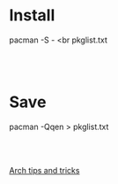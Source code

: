 # Install
pacman -S - <br pkglist.txt

</br></br>

# Save
pacman -Qqen > pkglist.txt

</br></br>

[Arch tips and tricks](https://wiki.archlinux.org/title/Pacman/Tips_and_tricks#List_of_installed_packages)

